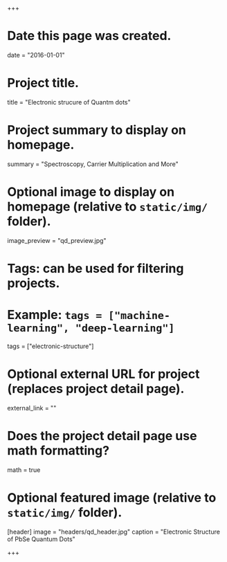 +++
# Date this page was created.
date = "2016-01-01"

# Project title.
title = "Electronic strucure of Quantm dots"

# Project summary to display on homepage.
summary = "Spectroscopy, Carrier Multiplication and More"

# Optional image to display on homepage (relative to `static/img/` folder).
image_preview = "qd_preview.jpg"

# Tags: can be used for filtering projects.
# Example: `tags = ["machine-learning", "deep-learning"]`
tags = ["electronic-structure"]

# Optional external URL for project (replaces project detail page).
external_link = ""

# Does the project detail page use math formatting?
math = true

# Optional featured image (relative to `static/img/` folder).
[header]
image = "headers/qd_header.jpg"
caption = "Electronic Structure of PbSe Quantum Dots"

+++